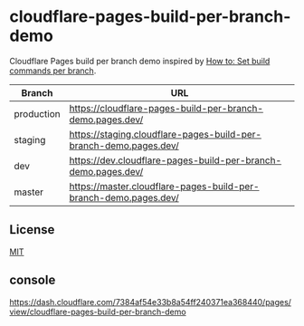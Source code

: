 # cloudflare-pages-build-per-branch-demo



Cloudflare Pages build per branch demo inspired by [How to: Set build commands per branch](https://developers.cloudflare.com/pages/how-to/build-commands-branches/).

| Branch | URL |
| --- | --- |
| production | https://cloudflare-pages-build-per-branch-demo.pages.dev/ |
| staging | https://staging.cloudflare-pages-build-per-branch-demo.pages.dev/ |
| dev | https://dev.cloudflare-pages-build-per-branch-demo.pages.dev/ |
| master | https://master.cloudflare-pages-build-per-branch-demo.pages.dev/ |

## License

[MIT](LICENSE)

## console

https://dash.cloudflare.com/7384af54e33b8a54ff240371ea368440/pages/view/cloudflare-pages-build-per-branch-demo
